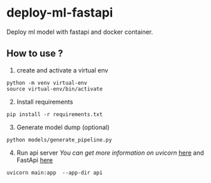 # deploy-ml-fastapi
Deploy ml model with fastapi and docker container.
## How to use ?
1. create and activate a virtual env 
```
python -m venv virtual-env
source virtual-env/bin/activate

```
2. Install requirements
```
pip install -r requirements.txt
``` 
3. Generate model dump (optional)

```
python models/generate_pipeline.py
``` 
4. Run api server 
*You can get more information on uvicorn* [here](https://www.uvicorn.org/) and FastApi [here](https://fastapi.tiangolo.com/) 
```
uvicorn main:app  --app-dir api
``` 